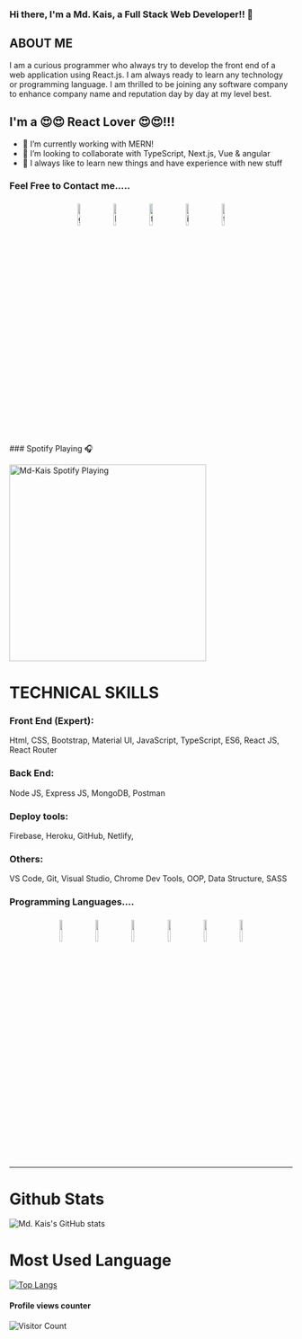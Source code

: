
### Hi there, I'm a Md. Kais, a Full Stack Web Developer!! 👋 
## ABOUT ME
I am a curious programmer who always try to develop the front end of a web application
using React.js. I am always ready to learn any technology or programming language. I am
thrilled to be joining any software company to enhance company name and reputation day by
day at my level best.

## I'm a 😍😍 React Lover 😍😍!!!

- 🔭 I’m currently working with MERN!
- 👯 I’m looking to collaborate with TypeScript, Next.js, Vue & angular
- 🥅 I always like to learn new things and have experience with new stuff



### Feel Free to Contact me.....

<p align="center">
	<a href="https://github.com/thr0m3l"><img alt="github" width="10%" style="padding:5px" src="https://img.icons8.com/clouds/100/000000/github.png"/></a>
	<a href="https://www.linkedin.com/in/r0m3l/"><img alt="linkedin" width="10%" style="padding:5px" src="https://img.icons8.com/clouds/100/000000/linkedin.png"/></a>
	<a href="https://www.facebook.com/romel.buetcse17/"><img alt="facebook" width="10%" style="padding:5px" src="https://img.icons8.com/clouds/100/000000/facebook-new.png"/></a>
	<a href="https://www.instagram.com/romel_rcs/"><img alt="instagram" width="10%" style="padding:5px" src="https://img.icons8.com/clouds/100/000000/instagram.png"/></a>
	<a href="https://twitter.com/RomelRcs"><img alt="twitter" width="10%" style="padding:5px" src="https://img.icons8.com/clouds/100/000000/twitter.png"/></a>
</p>


<br />
### Spotify Playing 🎧

[<img src="https://now-playing-codestackr.vercel.app/api/spotify-playing" alt="Md-Kais Spotify Playing" width="350" />](https://open.spotify.com/user/bxpyixj89kmgcjgjzv5keu6fd)
<br/>

# TECHNICAL SKILLS

### Front End (Expert): 
Html, CSS, Bootstrap, Material UI,  JavaScript, TypeScript, ES6, React JS, React Router
### Back End: 
Node JS, Express JS, MongoDB, Postman
### Deploy tools: 
Firebase, Heroku, GitHub,  Netlify, 
### Others: 
VS Code, Git, Visual Studio,  Chrome Dev Tools, OOP, Data Structure, SASS


### Programming Languages....

<p align="center">
	<img width="10%" style="padding:5px" src="https://img.icons8.com/color/48/000000/c-programming.png"/>
	<img width="10%" style="padding:5px" src="https://img.icons8.com/color/144/000000/python.png"/>
	<img width="10%" style="padding:5px" src="https://img.icons8.com/color/144/000000/javascript.png"/>
    <img width="10%" style="padding:5px" src="https://img.icons8.com/ios-filled/50/4a90e2/typescript.png"/>
  <img width="10%" style="padding:5px" src="https://img.icons8.com/color/144/000000/nodejs.png"/>
  <img width="10%" style="padding:5px" src="https://img.icons8.com/color/144/000000/c-plus-plus-logo.png"/>
</p>
<br />

---
# Github Stats
![Md. Kais's GitHub stats](https://github-readme-stats.vercel.app/api?username=Md-Kais&show_icons=true&theme=radical)

# Most Used Language
[![Top Langs](https://github-readme-stats.vercel.app/api/top-langs/?username=Md-Kais&layout=compact)](https://github.com/anuraghazra/github-readme-stats)

#### Profile views counter
![Visitor Count](https://profile-counter.glitch.me/{Md-Kais}/count.svg)
